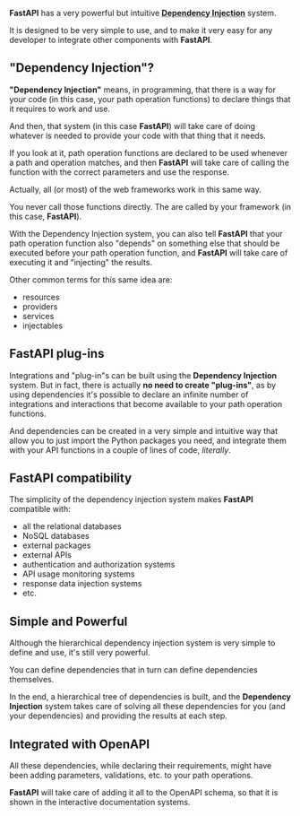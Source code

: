 **FastAPI** has a very powerful but intuitive **<abbr title="also known as components, resources, providers, services, injectables">Dependency Injection</abbr>** system.

It is designed to be very simple to use, and to make it very easy for any developer to integrate other components with **FastAPI**.

## "Dependency Injection"?

**"Dependency Injection"** means, in programming, that there is a way for your code (in this case, your path operation functions) to declare things that it requires to work and use.

And then, that system (in this case **FastAPI**) will take care of doing whatever is needed to provide your code with that thing that it needs.

If you look at it, path operation functions are declared to be used whenever a path and operation matches, and then **FastAPI** will take care of calling the function with the correct parameters and use the response.

Actually, all (or most) of the web frameworks work in this same way.

You never call those functions directly. The are called by your framework (in this case, **FastAPI**).

With the Dependency Injection system, you can also tell **FastAPI** that your path operation function also "depends" on something else that should be executed before your path operation function, and **FastAPI** will take care of executing it and "injecting" the results.

Other common terms for this same idea are:

* resources
* providers
* services
* injectables

## **FastAPI** plug-ins

Integrations and "plug-in"s can be built using the **Dependency Injection** system. But in fact, there is actually **no need to create "plug-ins"**, as by using dependencies it's possible to declare an infinite number of integrations and interactions that become available to your path operation functions.

And dependencies can be created in a very simple and intuitive way that allow you to just import the Python packages you need, and integrate them with your API functions in a couple of lines of code, _literally_.

## **FastAPI** compatibility

The simplicity of the dependency injection system makes **FastAPI** compatible with:

* all the relational databases
* NoSQL databases
* external packages
* external APIs
* authentication and authorization systems
* API usage monitoring systems
* response data injection systems
* etc.


## Simple and Powerful

Although the hierarchical dependency injection system is very simple to define and use, it's still very powerful.

You can define dependencies that in turn can define dependencies themselves.

In the end, a hierarchical tree of dependencies is built, and the **Dependency Injection** system takes care of solving all these dependencies for you (and your dependencies) and providing the results at each step.

## Integrated with **OpenAPI**

All these dependencies, while declaring their requirements, might have been adding parameters, validations, etc. to your path operations. 

**FastAPI** will take care of adding it all to the OpenAPI schema, so that it is shown in the interactive documentation systems.
